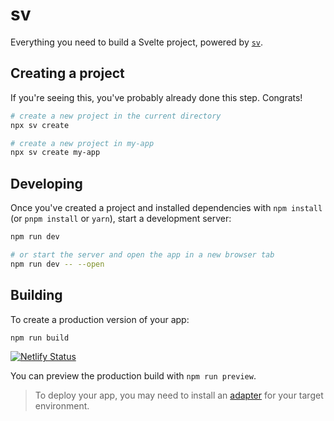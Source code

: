 # sv

Everything you need to build a Svelte project, powered by [`sv`](https://github.com/sveltejs/cli).

## Creating a project

If you're seeing this, you've probably already done this step. Congrats!

```bash
# create a new project in the current directory
npx sv create

# create a new project in my-app
npx sv create my-app
```

## Developing

Once you've created a project and installed dependencies with `npm install` (or `pnpm install` or `yarn`), start a development server:

```bash
npm run dev

# or start the server and open the app in a new browser tab
npm run dev -- --open
```

## Building

To create a production version of your app:

```bash
npm run build
```

[![Netlify Status](https://api.netlify.com/api/v1/badges/f1a8c6b2-e54a-4018-90b6-a23e1e378f31/deploy-status)](https://app.netlify.com/projects/artstelve/deploys)


You can preview the production build with `npm run preview`.

> To deploy your app, you may need to install an [adapter](https://svelte.dev/docs/kit/adapters) for your target environment.
